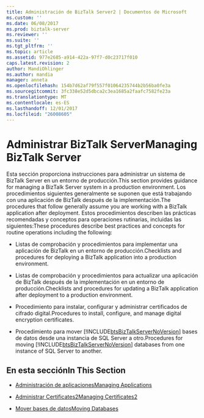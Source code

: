 ```yaml
---
title: Administración de BizTalk Server2 | Documentos de Microsoft
ms.custom: ''
ms.date: 06/08/2017
ms.prod: biztalk-server
ms.reviewer: ''
ms.suite: ''
ms.tgt_pltfrm: ''
ms.topic: article
ms.assetid: 977e2685-a914-422a-97f7-d0c23717f010
caps.latest.revision: 2
author: MandiOhlinger
ms.author: mandia
manager: anneta
ms.openlocfilehash: 154b7d62af79f557f01064235744b2b56ba0fe3a
ms.sourcegitcommit: 3fc338e52d5dbca2c3ea1685a2faafc7582fe23a
ms.translationtype: MT
ms.contentlocale: es-ES
ms.lasthandoff: 12/01/2017
ms.locfileid: "26008605"
---
```

# <a name="managing-biztalk-server"></a><span data-ttu-id="2ba3d-102">Administrar BizTalk Server</span><span class="sxs-lookup"><span data-stu-id="2ba3d-102">Managing BizTalk Server</span></span>
<span data-ttu-id="2ba3d-103">Esta sección proporciona instrucciones para administrar un sistema de BizTalk Server en un entorno de producción.</span><span class="sxs-lookup"><span data-stu-id="2ba3d-103">This section provides guidance for managing a BizTalk Server system in a production environment.</span></span> <span data-ttu-id="2ba3d-104">Los procedimientos siguientes generalmente se suponen que está trabajando con una aplicación de BizTalk después de la implementación.</span><span class="sxs-lookup"><span data-stu-id="2ba3d-104">The procedures that follow generally assume you are working with a BizTalk application after deployment.</span></span> <span data-ttu-id="2ba3d-105">Estos procedimientos describen las prácticas recomendadas y conceptos para operaciones rutinarias, incluidas las siguientes:</span><span class="sxs-lookup"><span data-stu-id="2ba3d-105">These procedures describe best practices and concepts for routine operations including the following:</span></span>  
  
-   <span data-ttu-id="2ba3d-106">Listas de comprobación y procedimientos para implementar una aplicación de BizTalk en un entorno de producción.</span><span class="sxs-lookup"><span data-stu-id="2ba3d-106">Checklists and procedures for deploying a BizTalk application into a production environment.</span></span>  
  
-   <span data-ttu-id="2ba3d-107">Listas de comprobación y procedimientos para actualizar una aplicación de BizTalk después de la implementación en un entorno de producción.</span><span class="sxs-lookup"><span data-stu-id="2ba3d-107">Checklists and procedures for updating a BizTalk application after deployment to a production environment.</span></span>  
  
-   <span data-ttu-id="2ba3d-108">Procedimiento para instalar, configurar y administrar certificados de cifrado digital.</span><span class="sxs-lookup"><span data-stu-id="2ba3d-108">Procedures to install, configure, and manage digital encryption certificates.</span></span>  
  
-   <span data-ttu-id="2ba3d-109">Procedimiento para mover [!INCLUDE[btsBizTalkServerNoVersion](../includes/btsbiztalkservernoversion-md.md)] bases de datos desde una instancia de SQL Server a otro.</span><span class="sxs-lookup"><span data-stu-id="2ba3d-109">Procedures for moving [!INCLUDE[btsBizTalkServerNoVersion](../includes/btsbiztalkservernoversion-md.md)] databases from one instance of SQL Server to another.</span></span>  
  
## <a name="in-this-section"></a><span data-ttu-id="2ba3d-110">En esta sección</span><span class="sxs-lookup"><span data-stu-id="2ba3d-110">In This Section</span></span>  
  
-   [<span data-ttu-id="2ba3d-111">Administración de aplicaciones</span><span class="sxs-lookup"><span data-stu-id="2ba3d-111">Managing Applications</span></span>](../technical-guides/managing-applications.md)  
  
-   [<span data-ttu-id="2ba3d-112">Administrar Certificates2</span><span class="sxs-lookup"><span data-stu-id="2ba3d-112">Managing Certificates2</span></span>](../technical-guides/managing-certificates2.md)  
  
-   [<span data-ttu-id="2ba3d-113">Mover bases de datos</span><span class="sxs-lookup"><span data-stu-id="2ba3d-113">Moving Databases</span></span>](../technical-guides/moving-databases.md)